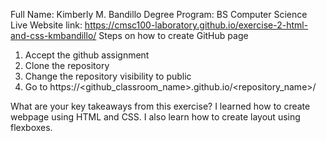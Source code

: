 Full Name: Kimberly M. Bandillo 
Degree Program: BS Computer Science 
Live Website link: https://cmsc100-laboratory.github.io/exercise-2-html-and-css-kmbandillo/ 
Steps on how to create GitHub page
  1. Accept the github assignment
  2. Clone the repository
  3. Change the repository visibility to public
  4. Go to https://<github_classroom_name>.github.io/<repository_name>/
  
What are your key takeaways from this exercise? I learned how to create webpage using HTML and CSS. I also learn how to create layout using flexboxes.

